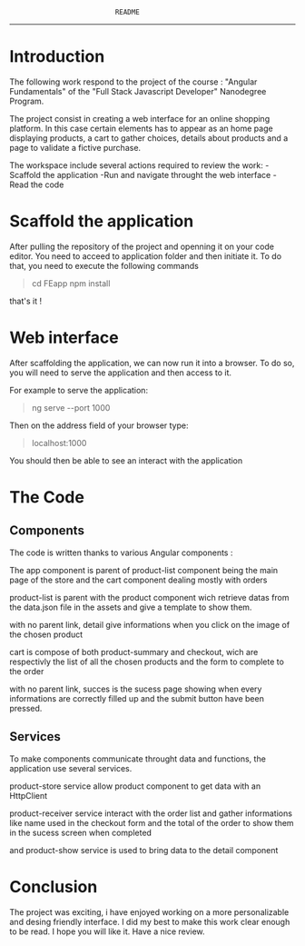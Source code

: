                              README
________________________________________________________________

# Introduction
The following work respond to the project of the course : 
"Angular Fundamentals" of the "Full Stack Javascript Developer" 
Nanodegree Program.

The project consist in creating a web interface for an online shopping
platform. In this case certain elements has to appear as an home page
displaying products, a cart to gather choices, details about products
and a page to validate a fictive purchase. 

The workspace include several actions required to review the work:
-Scaffold the application
-Run and navigate throught the web interface
-Read the code


# Scaffold the application

After pulling the repository of the project and openning it on your 
code editor. You need to acceed to application folder and then
initiate it. To do that, you need to execute the following commands

> cd FEapp
> npm install

that's it !

# Web interface

After scaffolding the application, we can now run it into a browser.
To do so, you will need to serve the application and then access to it.

For example to serve the application:
> ng serve --port 1000

Then on the address field of your browser type:
> localhost:1000

You should then be able to see an interact with the application

# The Code
## Components

The code is written thanks to various Angular components :

The app component is parent of product-list component being the main page 
of the store and the cart component dealing mostly with orders

product-list is parent with the product component wich retrieve datas from
the data.json file in the assets and give a template to show them.

with no parent link, detail give informations when you click on the image
of the chosen product

cart is compose of both product-summary and checkout, wich are respectivly
the list of all the chosen products and the form to complete to the order 

with no parent link, succes is the sucess page showing when every informations
are correctly filled up and the submit button have been pressed.

## Services

To make components communicate throught data and functions,
the application use several services.

product-store service allow product component to get data with an HttpClient

product-receiver service interact with the order list and gather informations
like name used in the checkout form and the total of the order to show them
in the sucess screen when completed

and product-show service is used to bring data to the detail component

# Conclusion

The project was exciting, i have enjoyed working on a more personalizable
and desing friendly interface. I did my best to make this work clear enough to be read. 
I hope you will like it. Have a nice review.
